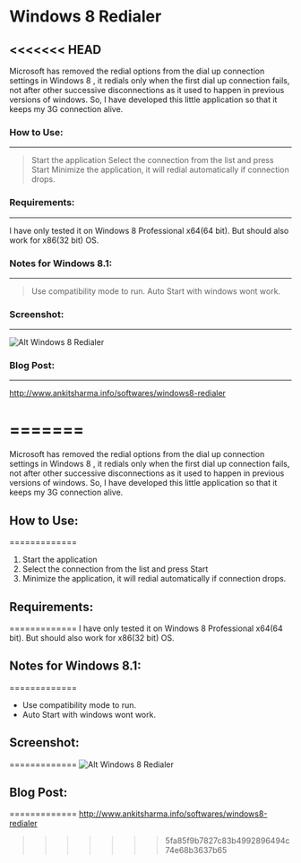 # Windows 8 Redialer
<<<<<<< HEAD
-------------

Microsoft has removed the redial options from the dial up connection settings in Windows 8 , it redials only when the first dial up connection fails,  not after other successive disconnections as it used to happen in previous versions of windows. So, I have developed this little application so that it keeps my 3G connection alive.

### How to Use:
-------------
> Start the application
> Select the connection from the list and press Start
> Minimize the application, it will redial automatically if connection drops.

### Requirements:
-------------
I have only tested it on Windows 8 Professional x64(64 bit). But should also work for x86(32 bit) OS.

### Notes for Windows 8.1:
-------------
> Use compatibility mode to run.
> Auto Start with windows wont work.

### Screenshot:
-------------
![Alt Windows 8 Redialer](https://sites.google.com/a/ankitsharma.info/main/_/rsrc/1388676162756/softwares/windows8-redialer/Win8-Redialer.png)

### Blog Post:
-------------
http://www.ankitsharma.info/softwares/windows8-redialer

=======
=============

Microsoft has removed the redial options from the dial up connection settings in Windows 8 , it redials only when the first dial up connection fails,  not after other successive disconnections as it used to happen in previous versions of windows. So, I have developed this little application so that it keeps my 3G connection alive.

## How to Use:
=============
1) Start the application
2) Select the connection from the list and press Start
3) Minimize the application, it will redial automatically if connection drops.

## Requirements:
=============
I have only tested it on Windows 8 Professional x64(64 bit). But should also work for x86(32 bit) OS.

## Notes for Windows 8.1:
=============
- Use compatibility mode to run.
- Auto Start with windows wont work.

## Screenshot:
=============
![Alt Windows 8 Redialer](https://sites.google.com/a/ankitsharma.info/main/_/rsrc/1388676162756/softwares/windows8-redialer/Win8-Redialer.png)

## Blog Post:
=============
http://www.ankitsharma.info/softwares/windows8-redialer

>>>>>>> 5fa85f9b7827c83b4992896494c74e68b3637b65
